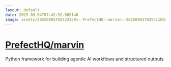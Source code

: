 ```yaml
---
layout: default
date: 2025-09-04T07:42:52.569146
image: assets/20250903T024232591--PrefectHQ--marvin--20250903T025511003--cropped.png
---
```


# [PrefectHQ/marvin](https://github.com/PrefectHQ/marvin)

Python framework for building agentic AI workflows and structured outputs
